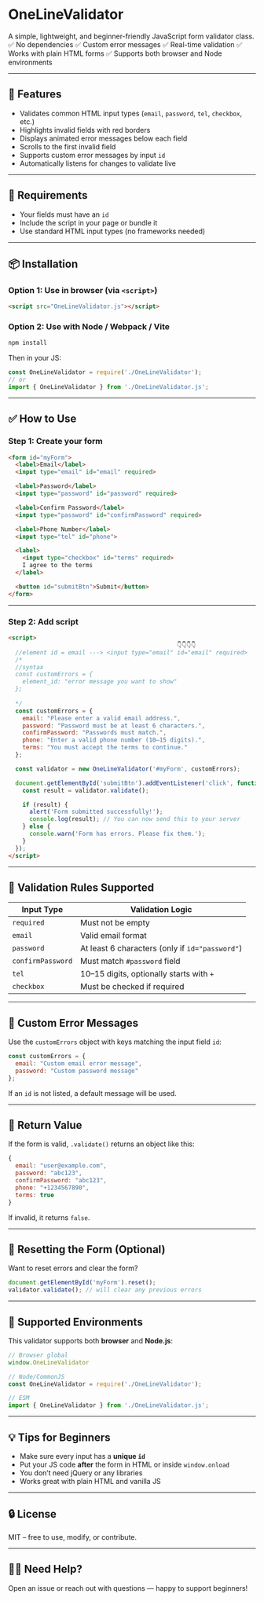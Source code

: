 # OneLineValidator

A simple, lightweight, and beginner-friendly JavaScript form validator class.
✅ No dependencies
✅ Custom error messages
✅ Real-time validation
✅ Works with plain HTML forms
✅ Supports both browser and Node environments

---

## 🚀 Features

* Validates common HTML input types (`email`, `password`, `tel`, `checkbox`, etc.)
* Highlights invalid fields with red borders
* Displays animated error messages below each field
* Scrolls to the first invalid field
* Supports custom error messages by input `id`
* Automatically listens for changes to validate live

---

## 🧠 Requirements

* Your fields must have an `id`
* Include the script in your page or bundle it
* Use standard HTML input types (no frameworks needed)

---

## 📦 Installation

### Option 1: Use in browser (via `<script>`)

```html
<script src="OneLineValidator.js"></script>
```

### Option 2: Use with Node / Webpack / Vite

```bash
npm install
```

Then in your JS:

```js
const OneLineValidator = require('./OneLineValidator');
// or
import { OneLineValidator } from './OneLineValidator.js';
```

---

## ✅ How to Use

### Step 1: Create your form

```html
<form id="myForm">
  <label>Email</label>
  <input type="email" id="email" required>

  <label>Password</label>
  <input type="password" id="password" required>

  <label>Confirm Password</label>
  <input type="password" id="confirmPassword" required>

  <label>Phone Number</label>
  <input type="tel" id="phone">

  <label>
    <input type="checkbox" id="terms" required>
    I agree to the terms
  </label>

  <button id="submitBtn">Submit</button>
</form>
```

---

### Step 2: Add script

```html
<script>
                                                👇👇👇👇
  //element id = email ---> <input type="email" id="email" required>
  /*
  //syntax
  const customErrors = {
    element_id: "error message you want to show"
  };
  
  */
  const customErrors = {
    email: "Please enter a valid email address.",
    password: "Password must be at least 6 characters.",
    confirmPassword: "Passwords must match.",
    phone: "Enter a valid phone number (10–15 digits).",
    terms: "You must accept the terms to continue."
  };

  const validator = new OneLineValidator('#myForm', customErrors);

  document.getElementById('submitBtn').addEventListener('click', function () {
    const result = validator.validate();

    if (result) {
      alert('Form submitted successfully!');
      console.log(result); // You can now send this to your server
    } else {
      console.warn('Form has errors. Please fix them.');
    }
  });
</script>
```

---

## 🧪 Validation Rules Supported

| Input Type        | Validation Logic                                |
| ----------------- | ----------------------------------------------- |
| `required`        | Must not be empty                               |
| `email`           | Valid email format                              |
| `password`        | At least 6 characters (only if `id="password"`) |
| `confirmPassword` | Must match `#password` field                    |
| `tel`             | 10–15 digits, optionally starts with `+`        |
| `checkbox`        | Must be checked if required                     |

---

## 🎯 Custom Error Messages

Use the `customErrors` object with keys matching the input field `id`:

```js
const customErrors = {
  email: "Custom email error message",
  password: "Custom password message"
};
```

If an `id` is not listed, a default message will be used.

---

## 📜 Return Value

If the form is valid, `.validate()` returns an object like this:

```js
{
  email: "user@example.com",
  password: "abc123",
  confirmPassword: "abc123",
  phone: "+1234567890",
  terms: true
}
```

If invalid, it returns `false`.

---

## 🧼 Resetting the Form (Optional)

Want to reset errors and clear the form?

```js
document.getElementById('myForm').reset();
validator.validate(); // will clear any previous errors
```

---

## 🔄 Supported Environments

This validator supports both **browser** and **Node.js**:

```js
// Browser global
window.OneLineValidator

// Node/CommonJS
const OneLineValidator = require('./OneLineValidator');

// ESM
import { OneLineValidator } from './OneLineValidator.js';
```

---

## 💡 Tips for Beginners

* Make sure every input has a **unique `id`**
* Put your JS code **after** the form in HTML or inside `window.onload`
* You don’t need jQuery or any libraries
* Works great with plain HTML and vanilla JS

---

## 🔒 License

MIT – free to use, modify, or contribute.

---

## 🙋‍♀️ Need Help?

Open an issue or reach out with questions — happy to support beginners!
